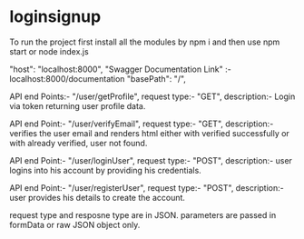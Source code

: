 # loginsignup

To run the project first install all the modules by npm i and then use npm start or node index.js


"host": "localhost:8000",
"Swagger Documentation Link" :- localhost:8000/documentation
"basePath": "/",

API end Points:- "/user/getProfile",
request type:- "GET",
description:- Login via token returning user profile data.

API end Point:- "/user/verifyEmail",
request type:- "GET",
description:- verifies the user email and renders html either with verified successfully or with already verified, user not found.

API end Point:- "/user/loginUser",
request type:- "POST",
description:- user logins into his account by providing his credentials.

API end Point:- "/user/registerUser",
request type:- "POST",
description:- user provides his details to create the account.

request type and resposne type are in JSON.
parameters are passed in formData or raw JSON object only.
